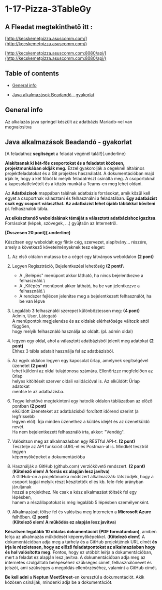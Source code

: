 # 1-17-Pizza-3TableGy
## A Fleadat megtekinthető itt :
[http://kecskemetpizza.asuscomm.com/](http://kecskemetpizza.asuscomm.com/)

[http://kecskemetpizza.asuscomm.com:8080/api/](http://kecskemetpizza.asuscomm.com:8080/api/)

## Table of contents
* [General info](#general-info)

* [Java alkalmazások Beadandó - gyakorlat](JavaalkalmazásokBeadandógyakorlat)

## General info
Az alkalazás java springel készült
az adatbázis Mariadb-vel van megvalositva


## Java alkalmazások Beadandó - gyakorlat

[A feladathoz **segítséget** a feladat végénél talál!]{.underline}

**Alakítsanak ki két-fős csoportokat és a feladatot közösen,
projektmunkában oldják meg.** Ezzel gyakorolják a cégeknél általános
projektfeladatokat és a Git projektes használatát. A dokumentációban
majd írják le, hogy a két főből ki melyik feladatrészt csinálta meg. A
csoportoknál a kapcsolatfelvételt és a közös munkát a Teams-en meg lehet
oldani.

Az **Adatbázisok** mappában találnak adatbázis forrásokat, amik közül
kell egyet a csoportnak választani és felhasználni a feladatában. **Egy
adatbázist csak egy csoport választhat. Az adatbázist lehet újabb
táblákkal bővíteni** pl. felhasznalok tábla.

**Az elkészítendő weboldalának témáját a választott adatbázishoz
igazítsa**. Forrásokat (képek, szövegek, ...) gyűjtsön az Internetről.

**[Összesen 20 pont]{.underline}**

Készítsen egy weboldalt egy fiktív cég, szervezet, alapítvány...
részére, amely a következő követelményeknek tesz eleget:

1.  Az első oldalon mutassa be a céget egy látványos weboldalon **(2
    pont)**

2.  Legyen Regisztráció, Bejelentkezési lehetőség **(2 pont)**\
    - A „Belépés" menüpont akkor látható, ha nincs bejelentkezve a
    felhasználó.\
    - A „Kilépés" menüpont akkor látható, ha be van jelentkezve a
    felhasználó.\
    - A rendszer fejlécen jelenítse meg a bejelentkezett felhasználót,
    ha be van lépve

3.  Legalább 3 felhasználói szerepet különböztessen meg: **(4 pont)**\
    Admin, User, Látogató\
    A menüpontok megjelenése és az oldalak elérhetősége változik attól
    függően,\
    hogy melyik felhasználó használja az oldalt. (pl. admin oldal)

4.  legyen egy oldal, ahol a választott adatbázisból jelenít meg
    adatokat **(2 pont)**\
    Ehhez 3 tábla adatait használja fel az adatbázisból.

5.  Az egyik oldalon legyen egy kapcsolat űrlap, amelynek segítségével
    üzenetet **(2 pont)**\
    lehet küldeni az oldal tulajdonosa számára. Ellenőrizze megfelelően
    az űrlap\
    helyes kitöltését szerver oldali validációval is. Az elküldött Űrlap
    adatokat\
    mentse le az adatbázisba.

6.  Tegye lehetővé megtekinteni egy hatodik oldalon táblázatban az előző
    pontban **(2 pont)**\
    elküldött üzeneteket az adatbázisból fordított időrend szerint (a
    legfrissebb\
    legyen elől). Írja minden üzenethez a küldés idejét és az
    üzenetküldő nevét.\
    Ha nem bejelentkezett felhasználó írta, akkor: \"Vendég\".

7.  Valósítson meg az alkalmazásban egy RESTful API-t. **(2 pont)**\
    Tesztelje az API funkcióit cURL-el és Postman-al is. Mindkét
    tesztről tegyen\
    képernyőképeket a dokumentációba

8.  Használják a GitHub (github.com) verziókövető rendszert. **(2
    pont)**\
    (**Kötelező elem**! **A forrás ez alapján lesz javítva**)\
    A GitHub-on a projektmunka módszert alkalmazzák: látszódjék, hogy a\
    csoport tagjai melyik részt készítették el és kb. fele-fele arányban
    járuljanak\
    hozzá a projekthez. Ne csak a kész alkalmazást töltsék fel egy
    lépésben,\
    hanem a részállapotokat is még legalább 5 lépésben személyenként.

9.  Alkalmazását töltse fel és valósítsa meg Interneten a **Microsoft
    Azure** felhőben. **(2 pont)**\
    (**Kötelező elem**! **A működés ez alapján lesz javítva**)

**Készítsen legalább 10 oldalas dokumentációt (PDF formátumban)**,
amiben leírja az alkalmazás működését képernyőképekkel. (**Kötelező
elem**!) A dokumentációban adja meg a tárhely és a GitHub projektjének
URL címét **és írja le részletesen, hogy az előző feladatpontokat az
alkalmazásban hogy és hol valósította meg**. Fontos, hogy ez utóbbit
leírja a dokumentációban, mert a feladat ez alapján lesz javítva. A
dokumentációban adja meg az internetes szolgáltató belépéséhez szükséges
címet, felhasználónevet és jelszót, ami szükséges a megoldás
ellenőrzéséhez, valamint a GitHub címét.

**Be kell adni** a **Neptun MeetStreet**-en keresztül a dokumentációt.
Akik közösen csinálják, mindenki adja be a dokumentációt.
